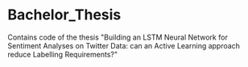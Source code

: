 # Bachelor_Thesis
Contains code of the thesis "Building an LSTM Neural Network for Sentiment Analyses on Twitter Data: can an Active Learning approach reduce Labelling Requirements?"
